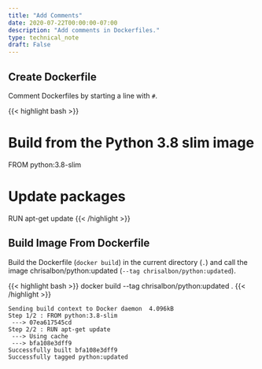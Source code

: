 ```yaml
---
title: "Add Comments"
date: 2020-07-22T00:00:00-07:00
description: "Add comments in Dockerfiles."
type: technical_note
draft: False
---
```


## Create Dockerfile

Comment Dockerfiles by starting a line with `#`.

{{< highlight bash >}}
# Build from the Python 3.8 slim image
FROM python:3.8-slim

# Update packages
RUN apt-get update
{{< /highlight >}}

## Build Image From Dockerfile

Build the Dockerfile (`docker build`) in the current directory (`.`) and call the image chrisalbon/python:updated (`--tag chrisalbon/python:updated`).

{{< highlight bash >}}
docker build --tag chrisalbon/python:updated .
{{< /highlight >}}
```
Sending build context to Docker daemon  4.096kB
Step 1/2 : FROM python:3.8-slim
 ---> 07ea617545cd
Step 2/2 : RUN apt-get update
 ---> Using cache
 ---> bfa108e3dff9
Successfully built bfa108e3dff9
Successfully tagged python:updated
```
